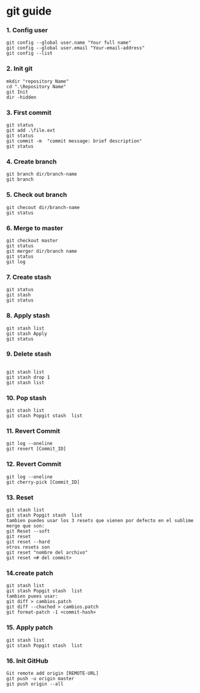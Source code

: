 # git guide

### 1. Config user
```
git config --global user.name "Your full name"
git config --global user.email "Your-email-address"
git config --list
```

### 2. Init git
```
mkdir "repository Name"
cd ".\Repository Name"
git Init
dir -hidden
```

### 3. First commit
```
git status
git add .\file.ext
git status
git commit -m  "commit message: brief description"
git status
```

### 4. Create branch
```
git branch dir/branch-name
git branch
```

### 5. Check out branch
```
git checout dir/branch-name
git status
```

### 6. Merge to master
```
git checkout master
git status
git merger dir/branch name
git status
git log
```

### 7. Create stash
```
git status
git stash
git status
```

### 8. Apply stash
```
git stash list
git stash Apply
git status
```

### 9. Delete stash 
```

git stash list
git stash drop 1
git stash list
```
### 10. Pop stash
```
git stash list
git stash Popgit stash  list
```
### 11. Revert Commit
```
git log --oneline
git revert [Commit_ID]
```
### 12. Revert Commit
```
git log --oneline
git cherry-pick [Commit_ID]
```
### 13. Reset
```
git stash list
git stash Popgit stash  list
tambien puedes usar los 3 resets que vienen por defecto en el sublime merge que son:
git Reset --soft
git reset 
git reset --hard
otros resets son
git reset "nombre del archivo"
git reset <# del commit>
```
### 14.create patch
```
git stash list
git stash Popgit stash  list
tambien puees usar:
git diff > cambios.patch
git diff --chached > cambios.patch
git format-patch -1 <commit-hash>
```
### 15. Apply patch
```
git stash list
git stash Popgit stash  list
```
### 16. Init GitHub
```
Git remote add origin [REMOTE-URL]
git push -u origin master
git push origin --all
```
